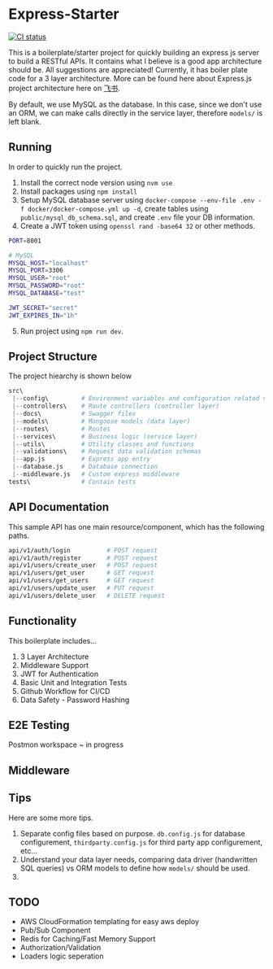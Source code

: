 # Express-Starter

[![CI status][ci-badge]][ci-workflow]

[ci-badge]: https://github.com/AkaCoder404/Express-Starter/actions/workflows/main.yml/badge.svg
[ci-workflow]: https://github.com/AkaCoder404/Express-Starter/actions/workflows/main.yml

This is a boilerplate/starter project for quickly building an express js server to build a RESTful APIs. It contains what I believe is a good app architecture should be. All suggestions are appreciated! Currently, it has boiler plate code for a 3 layer architecture. More can be found here about Express.js project architecture here on [飞书](https://lft4un1s0v.feishu.cn/docx/ILghd7ICiott1Yxkbbcc3BZ5nHc?from=from_copylink).

By default, we use MySQL as the database. In this case, since we don't use an ORM, we can make calls directly in the service layer, therefore `models/` is left blank. 

## Running
In order to quickly run the project. 

1. Install the correct node version using `nvm use`
2. Install packages using `npm install`
3. Setup MySQL database server using `docker-compose --env-file .env -f docker/docker-compose.yml up -d`, create tables using `public/mysql_db_schema.sql`, and create `.env` file your DB information.
4. Create a JWT token using `openssl rand -base64 32` or other methods.
```sh
PORT=8001

# MySQL
MYSQL_HOST="localhost"
MYSQL_PORT=3306
MYSQL_USER="root"
MYSQL_PASSWORD="root"
MYSQL_DATABASE="test"

JWT_SECRET="secret"
JWT_EXPIRES_IN="1h"
```
5. Run project using `npm run dev`. 


## Project Structure
The project hiearchy is shown below
```s
src\
 |--config\         # Environment variables and configuration related values
 |--controllers\    # Route controllers (controller layer)
 |--docs\           # Swagger files
 |--models\         # Mongoose models (data layer)
 |--routes\         # Routes
 |--services\       # Business logic (service layer)
 |--utils\          # Utility classes and functions
 |--validations\    # Request data validation schemas
 |--app.js          # Express app entry
 |--database.js     # Database connection
 |--middleware.js   # Custom express middleware
tests\              # Contain tests
```

## API Documentation
This sample API has one main resource/component, which has the following paths.

```sh
api/v1/auth/login          # POST request
api/v1/auth/register       # POST request
api/v1/users/create_user   # POST request
api/v1/users/get_user      # GET request
api/v1/users/get_users     # GET request
api/v1/users/update_user   # PUT request
api/v1/users/delete_user   # DELETE request
```

## Functionality
This boilerplate includes...
1. 3 Layer Architecture
2. Middleware Support
3. JWT for Authentication
4. Basic Unit and Integration Tests
5. Github Workflow for CI/CD
6. Data Safety - Password Hashing

## E2E Testing
Postmon workspace ~ in progress

## Middleware

## Tips
Here are some more tips.
1. Separate config files based on purpose. `db.config.js` for database configurement, `thirdparty.config.js` for third party app configurement, etc...
2. Understand your data layer needs, comparing data driver (handwritten SQL queries) vs ORM models to define how `models/` should be used.
3. 

## TODO
- AWS CloudFormation templating for easy aws deploy
- Pub/Sub Component
- Redis for Caching/Fast Memory Support
- Authorization/Validation
- Loaders logic seperation

